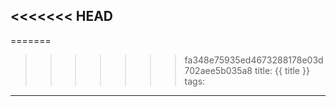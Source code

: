 <<<<<<< HEAD
---
=======
>>>>>>> fa348e75935ed4673288178e03d702aee5b035a8
title: {{ title }}
tags:
---
